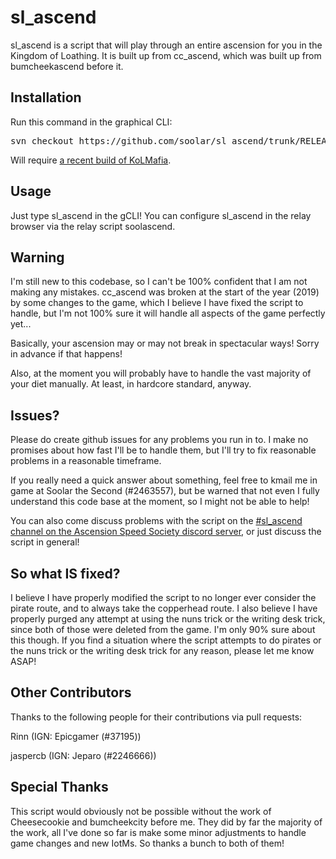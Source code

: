 # sl\_ascend

sl\_ascend is a script that will play through an entire ascension for you in the Kingdom of Loathing.
It is built up from cc\_ascend, which was built up from bumcheekascend before it.

## Installation

Run this command in the graphical CLI:
<pre>
svn checkout https://github.com/soolar/sl_ascend/trunk/RELEASE/
</pre>
Will require [a recent build of KoLMafia](http://builds.kolmafia.us/job/Kolmafia/lastSuccessfulBuild/).

## Usage

Just type sl\_ascend in the gCLI! You can configure sl\_ascend in the relay browser via the relay
script soolascend.

## Warning

I'm still new to this codebase, so I can't be 100% confident that I am not making any mistakes.
cc\_ascend was broken at the start of the year (2019) by some changes to the game, which I believe
I have fixed the script to handle, but I'm not 100% sure it will handle all aspects of the game
perfectly yet...

Basically, your ascension may or may not break in spectacular ways! Sorry in advance if that happens!

Also, at the moment you will probably have to handle the vast majority of your diet manually.
At least, in hardcore standard, anyway.

## Issues?

Please do create github issues for any problems you run in to. I make no promises about how fast
I'll be to handle them, but I'll try to fix reasonable problems in a reasonable timeframe.

If you really need a quick answer about something, feel free to kmail me in game at
Soolar the Second (#2463557), but be warned that not even I fully understand this code base
at the moment, so I might not be able to help!

You can also come discuss problems with the script on the [#sl\_ascend channel on the Ascension Speed Society discord server](https://discord.gg/96xZxv3), or just discuss the script in general!

## So what IS fixed?

I believe I have properly modified the script to no longer ever consider the pirate route, and to
always take the copperhead route. I also believe I have properly purged any attempt at using the
nuns trick or the writing desk trick, since both of those were deleted from the game. I'm only
90% sure about this though. If you find a situation where the script attempts to do pirates or
the nuns trick or the writing desk trick for any reason, please let me know ASAP!

## Other Contributors

Thanks to the following people for their contributions via pull requests:

Rinn (IGN: Epicgamer (#37195))

jaspercb (IGN: Jeparo (#2246666))

## Special Thanks

This script would obviously not be possible without the work of Cheesecookie and bumcheekcity before
me. They did by far the majority of the work, all I've done so far is make some minor adjustments to
handle game changes and new IotMs. So thanks a bunch to both of them!
